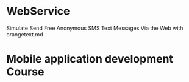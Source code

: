 # WebService
Simulate Send Free Anonymous SMS Text Messages Via the Web with orangetext.md
# Mobile application development Course
